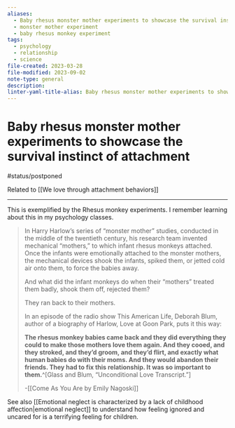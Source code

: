 ```yaml
---
aliases:
  - Baby rhesus monster mother experiments to showcase the survival instinct of attachment
  - monster mother experiment
  - baby rhesus monkey experiment
tags:
  - psychology
  - relationship
  - science
file-created: 2023-03-28
file-modified: 2023-09-02
note-type: general
description: 
linter-yaml-title-alias: Baby rhesus monster mother experiments to showcase the survival instinct of attachment
---
```


# Baby rhesus monster mother experiments to showcase the survival instinct of attachment

#status/postponed

Related to [[We love through attachment behaviors]]

---

This is exemplified by the Rhesus monkey experiments. I remember learning about this in my psychology classes.

> In Harry Harlow’s series of “monster mother” studies, conducted in the middle of the twentieth century, his research team invented mechanical “mothers,” to which infant rhesus monkeys attached. Once the infants were emotionally attached to the monster mothers, the mechanical devices shook the infants, spiked them, or jetted cold air onto them, to force the babies away.
>
> And what did the infant monkeys do when their “mothers” treated them badly, shook them off, rejected them?
>
> They ran back to their mothers.
>
> In an episode of the radio show This American Life, Deborah Blum, author of a biography of Harlow, Love at Goon Park, puts it this way:
>
> **The rhesus monkey babies came back and they did everything they could to make those mothers love them again. And they cooed, and they stroked, and they’d groom, and they’d flirt, and exactly what human babies do with their moms. And they would abandon their friends. They had to fix this relationship. It was so important to them.**^[Glass and Blum, “Unconditional Love Transcript.”]
>
> \-[[Come As You Are by Emily Nagoski]]

See also [[Emotional neglect is characterized by a lack of childhood affection|emotional neglect]] to understand how feeling ignored and uncared for is a terrifying feeling for children.
